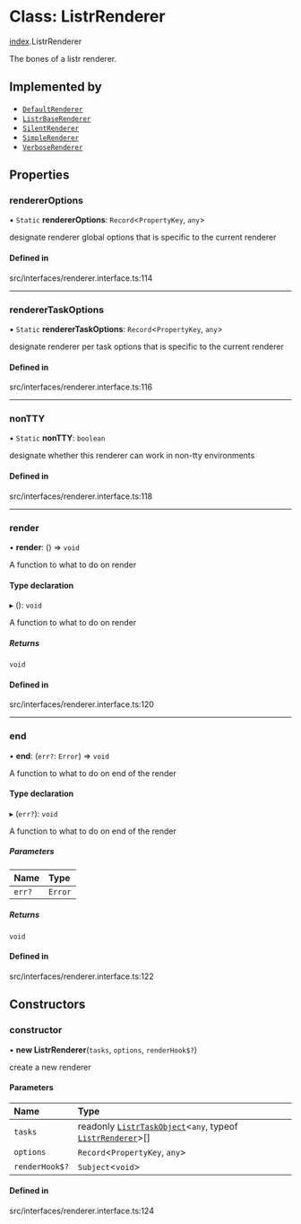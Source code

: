 # Class: ListrRenderer

[index](../modules/index.md).ListrRenderer

The bones of a listr renderer.

## Implemented by

- [`DefaultRenderer`](renderer_default_renderer.DefaultRenderer.md)
- [`ListrBaseRenderer`](index.ListrBaseRenderer.md)
- [`SilentRenderer`](renderer_silent_renderer.SilentRenderer.md)
- [`SimpleRenderer`](renderer_simple_renderer.SimpleRenderer.md)
- [`VerboseRenderer`](renderer_verbose_renderer.VerboseRenderer.md)

## Properties

### rendererOptions

▪ `Static` **rendererOptions**: `Record`<`PropertyKey`, `any`\>

designate renderer global options that is specific to the current renderer

#### Defined in

src/interfaces/renderer.interface.ts:114

___

### rendererTaskOptions

▪ `Static` **rendererTaskOptions**: `Record`<`PropertyKey`, `any`\>

designate renderer per task options that is specific to the current renderer

#### Defined in

src/interfaces/renderer.interface.ts:116

___

### nonTTY

▪ `Static` **nonTTY**: `boolean`

designate whether this renderer can work in non-tty environments

#### Defined in

src/interfaces/renderer.interface.ts:118

___

### render

• **render**: () => `void`

A function to what to do on render

#### Type declaration

▸ (): `void`

A function to what to do on render

##### Returns

`void`

#### Defined in

src/interfaces/renderer.interface.ts:120

___

### end

• **end**: (`err?`: `Error`) => `void`

A function to what to do on end of the render

#### Type declaration

▸ (`err?`): `void`

A function to what to do on end of the render

##### Parameters

| Name | Type |
| :------ | :------ |
| `err?` | `Error` |

##### Returns

`void`

#### Defined in

src/interfaces/renderer.interface.ts:122

## Constructors

### constructor

• **new ListrRenderer**(`tasks`, `options`, `renderHook$?`)

create a new renderer

#### Parameters

| Name | Type |
| :------ | :------ |
| `tasks` | readonly [`ListrTaskObject`](index.ListrTaskObject.md)<`any`, typeof [`ListrRenderer`](index.ListrRenderer.md)\>[] |
| `options` | `Record`<`PropertyKey`, `any`\> |
| `renderHook$?` | `Subject`<`void`\> |

#### Defined in

src/interfaces/renderer.interface.ts:124
